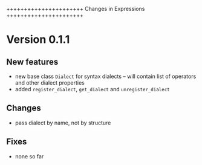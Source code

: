 ++++++++++++++++++++++
Changes in Expressions
++++++++++++++++++++++

Version 0.1.1
=============

New features
------------

* new base class `Dialect` for syntax dialects – will contain list of
  operators and other dialect properties
* added `register_dialect`, `get_dialect` and `unregister_dialect`


Changes
-------

* pass dialect by name, not by structure

Fixes
-----

* none so far

